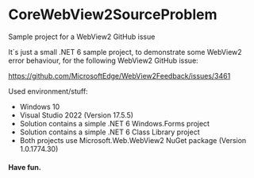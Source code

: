 # CoreWebView2SourceProblem
Sample project for a WebView2 GitHub issue

It´s just a small .NET 6 sample project, to demonstrate some WebView2 error behaviour, for the following WebView2 GitHub issue:

https://github.com/MicrosoftEdge/WebView2Feedback/issues/3461

Used environment/stuff:
- Windows 10
- Visual Studio 2022 (Version 17.5.5)
- Solution contains a simple .NET 6 Windows.Forms project
- Solution contains a simple .NET 6 Class Library project
- Both projects use Microsoft.Web.WebView2 NuGet package (Version 1.0.1774.30)

#### Have fun.
